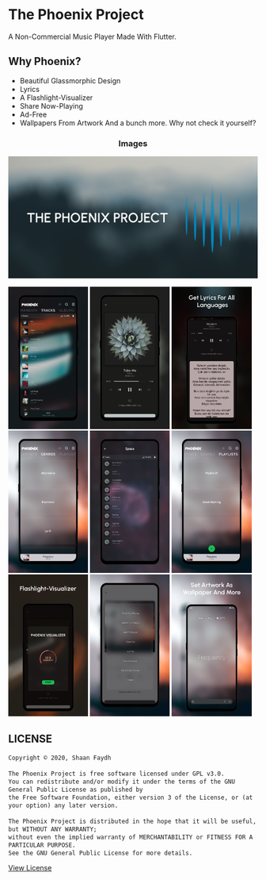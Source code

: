 # The Phoenix Project

A Non-Commercial Music Player Made With Flutter.

## Why Phoenix?
* Beautiful Glassmorphic Design
* Lyrics
* A Flashlight-Visualizer
* Share Now-Playing
* Ad-Free
* Wallpapers From Artwork
And a bunch more. Why not check it yourself?

<h3 align="center">Images</h3>

<img alt="Header Image" src="./screenshots/top.png"></div>

<img alt="Tracks" src="./screenshots/tracks.png" width="32%"> <img alt="NowPlaying" src="./screenshots/nowplaying.png" width="32%"> <img alt="Lyrics" src="./screenshots/lyrics.png" width="32%"> <img alt="Genres" src="./screenshots/genres.png" width="32%"> <img alt="Inside Genre" src="./screenshots/space.png" width="32%"> <img alt="Playlists" src="./screenshots/playlists.png" width="32%"> <img alt="Visualizer" src="./screenshots/visualizer.png" width="32%"> <img alt="Options" src="./screenshots/options.png" width="32%"> <img alt="Wallpaper" src="./screenshots/wallpaper.png" width="32%">

## LICENSE
```
Copyright © 2020, Shaan Faydh

The Phoenix Project is free software licensed under GPL v3.0.
You can redistribute and/or modify it under the terms of the GNU General Public License as published by
the Free Software Foundation, either version 3 of the License, or (at your option) any later version.

The Phoenix Project is distributed in the hope that it will be useful, but WITHOUT ANY WARRANTY;
without even the implied warranty of MERCHANTABILITY or FITNESS FOR A PARTICULAR PURPOSE.
See the GNU General Public License for more details.
```
[View License](https://github.com/shaan-mephobic/The-Phoenix-Project/blob/master/LICENSE)

